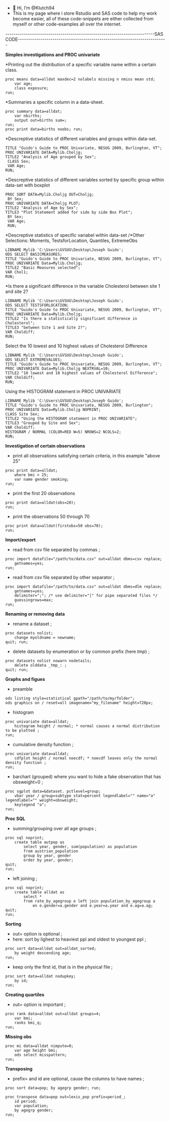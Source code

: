 - 👋 Hi, I’m @Klutch94
- This is my page where i store Rstudio and SAS code to help my work become easier, all of these code-snippets are either collected from myself or other code-examples all over the internet.

-------------------------------------------------------------------------SAS CODE-------------------------------------------------------------------------

**************************************Simples investigations and PROC univariate**************************************

*Printing out the distribution of a specific variable name within a certain class.
```
proc means data=alldat maxdec=2 nolabels missing n nmiss mean std;
    var age;
    class exposure;
run;
```
*Summaries a specific column in a data-sheet.
```
proc summary data=alldat;
    var nbirths;
    output out=births sum=;
run;
proc print data=births noobs; run; 
```
*Descreptive statistics of different variables and groups within data-set.
```
TITLE "Guido's Guide to PROC Univariate, NESUG 2009, Burlington, VT";
PROC UNIVARIATE DATA=Mylib.Choljg;
TITLE2 "Analysis of Age grouped by Sex";
 CLASS Sex;
 VAR Age;
RUN; 
```
*Descreptive statistics of different variables sorted by specific group within data-set with boxplot
```
PROC SORT DATA=Mylib.Choljg OUT=Choljg;
 BY Sex;
PROC UNIVARIATE DATA=Choljg PLOT;
TITLE2 "Analysis of Age by Sex";
TITLE3 "Plot Statement added for side by side Box Plot";
 BY Sex;
 VAR Age;
 RUN;
 ```
 *Descreptive statistics of specific variabel within data-set
 /*Other Selections: Moments, TestsforLocation, Quantiles, ExtremeObs 
 ```
LIBNAME Mylib 'C:\Users\GVSUG\Desktop\Joseph Guido';
ODS SELECT BASICMEASURES;
TITLE "Guido's Guide to PROC Univariate, NESUG 2009, Burlington, VT";
PROC UNIVARIATE Data=Mylib.Choljg;
TITLE2 "Basic Measures selected";
 VAR Chol1;
RUN;
```

*Is there a significant difference in the variable Cholesterol between site 1 and site 2?
```
LIBNAME Mylib 'C:\Users\GVSUG\Desktop\Joseph Guido';
ODS SELECT TESTSFORLOCATION;
TITLE "Guido's Guide to PROC Univariate, NESUG 2009, Burlington, VT";
PROC UNIVARIATE Data=Mylib.Choljg;
TITLE2 "Is there a statistically significant difference in Cholesterol";
TITLE3 "between Site 1 and Site 2?";
VAR Choldiff;
RUN; 
```
Select the 10 lowest and 10 highest values of Cholesterol Difference 
```
LIBNAME Mylib 'C:\Users\GVSUG\Desktop\Joseph Guido';
ODS SELECT EXTREMEVALUES;
TITLE "Guido's Guide to PROC Univariate, NESUG 2009, Burlington, VT";
PROC UNIVARIATE Data=Mylib.Choljg NEXTRVAL=10;
TITLE2 "10 lowest and 10 highest values of Cholesterol Difference";
VAR Choldiff;
RUN; 
```
Using the HISTOGRAM statement in PROC UNIVARIATE 
```
LIBNAME Mylib 'C:\Users\GVSUG\Desktop\Joseph Guido';
TITLE "Guido's Guide to PROC Univariate, NESUG 2009, Burlington";
PROC UNIVARIATE Data=Mylib.Choljg NOPRINT;
CLASS Site Sex;
TITLE2 "Using the HISTOGRAM statement in PROC UNIVARIATE";
TITLE3 "Grouped by Site and Sex";
VAR Choldiff;
HISTOGRAM / NORMAL (COLOR=RED W=5) NROWS=2 NCOLS=2;
RUN; 
```
**************************************Investigation of certain observations**************************************
* print all observations satisfying certain criteria, in this example "above 25" 
```
proc print data=alldat;
    where bmi > 25;
    var name gender smoking;
run;
```
* print the first 20 observations 
```
proc print data=alldat(obs=20);
run;
```
* print the observations 50 through 70 
```
proc print data=alldat(firstobs=50 obs=70);
run;
```
**************************************Import/export**************************************
* read from csv file separated by commas ;
```
proc import datafile="/path/to/data.csv" out=alldat dbms=csv replace;
    getnames=yes;
run;
```
* read from csv file separated by other separator ;
```
proc import datafile="/path/to/data.csv" out=alldat dbms=dlm replace;
    getnames=yes;
    delimiter=";"; /* use delimiter="|" for pipe separated files */
    guessingrows=max;
run;
```

**************************************Renaming or removing data**************************************
* rename a dataset ;
```
proc datasets nolist;
    change myoldname = newname;
quit; run;
```
* delete datasets by enumeration or by common prefix (here _tmp_) ;
```
proc datasets nolist nowarn nodetails;
    delete olddata _tmp_: ;
quit; run;
```
**************************************Graphs and figues**************************************
* preamble 
```
ods listing style=statistical gpath="/path/to/my/folder"; 
ods graphics on / reset=all imagename="my_filename" height=720px;
```

* histogram 
```
proc univariate data=alldat;
    histogram height / normal; * normal causes a normal distribution to be plotted ;
run;
```
* cumulative density function ;
```
proc univariate data=alldat;
    cdfplot height / normal noecdf; * noecdf leaves only the normal density function ;
run;
```
* barchart (grouped) where you want to hide a fake observation that has obsweight=0 ;
```
proc sgplot data=&dataset. pctlevel=group;
    vbar year / group=subtype stat=percent legendlabel="" name="a" legendlabel="" weight=obsweight;
    keylegend "a";
run;
```

**************************************Proc SQL**************************************

* summing/grouping over all age groups ;
```
proc sql noprint;
	create table autpop as 
		select year, gender, sum(population) as population
		from austrian_population 
		group by year, gender
		order by year, gender;
quit; 
run;
```
* left joining ;
```
proc sql noprint;
    create table alldat as
        select * 
        from rate_by_agegroup e left join population_by_agegroup a 
            on e.gender=a.gender and e.year=a.year and e.ag=a.ag;
quit;
run;
```
**************************************Sorting**************************************
* out= option is optional ;
* here: sort by lighest to heaviest ppl and oldest to youngest ppl ;
```
proc sort data=alldat out=alldat_sorted;
    by weight descending age;
run;
```
* keep only the first id, that is in the physical file ;
```
proc sort data=alldat nodupkey;
    by id;
run;
```
**************************************Creating quartiles**************************************
* out= option is important ;
```
proc rank data=alldat out=alldat groups=4;
    var bmi;
    ranks bmi_q;
run;
```
**************************************Missing obs**************************************
```
proc mi data=alldat nimpute=0;
    var age height bmi;
    ods select misspattern;
run;
```
**************************************Transposing**************************************
* prefix= and id are optional, cause the columns to have names ;
```
proc sort data=pop; by agegrp gender; run;

proc transpose data=pop out=lexis_pop prefix=period_;
    id period;
    var population;
    by agegrp gender;
run;
```





<!---
Klutch94/Klutch94 is a ✨ special ✨ repository because its `README.md` (this file) appears on your GitHub profile.
You can click the Preview link to take a look at your changes.
--->
